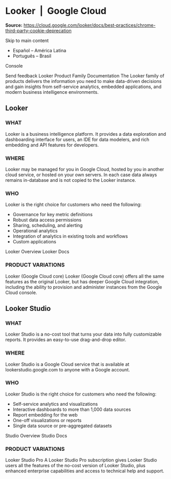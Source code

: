 # Looker  |  Google Cloud

**Source:** https://cloud.google.com/looker/docs/best-practices/chrome-third-party-cookie-deprecation

Skip to main content 


  * Español – América Latina
  * Português – Brasil

Console 


Send feedback 
Looker Product Family Documentation 
The Looker family of products delivers the information you need to make data-driven decisions and gain insights from self-service analytics, embedded applications, and modern business intelligence environments. 
## Looker
### WHAT
Looker is a business intelligence platform. It provides a data exploration and dashboarding interface for users, an IDE for data modelers, and rich embedding and API features for developers.
### WHERE
Looker may be managed for you in Google Cloud, hosted by you in another cloud service, or hosted on your own servers. In each case data always remains in-database and is not copied to the Looker instance.
### WHO
Looker is the right choice for customers who need the following: 
  * Governance for key metric definitions
  * Robust data access permissions
  * Sharing, scheduling, and alerting
  * Operational analytics
  * Integration of analytics in existing tools and workflows
  * Custom applications


Looker Overview Looker Docs
### PRODUCT VARIATIONS
Looker (Google Cloud core)
Looker (Google Cloud core) offers all the same features as the original Looker, but has deeper Google Cloud integration, including the ability to provision and administer instances from the Google Cloud console.
## Looker Studio
### WHAT
Looker Studio is a no-cost tool that turns your data into fully customizable reports. It provides an easy-to-use drag-and-drop editor.
### WHERE
Looker Studio is a Google Cloud service that is available at lookerstudio.google.com to anyone with a Google account.
### WHO
Looker Studio is the right choice for customers who need the following: 
  * Self-service analytics and visualizations
  * Interactive dashboards to more than 1,000 data sources
  * Report embedding for the web
  * One-off visualizations or reports
  * Single data source or pre-aggregated datasets


Studio Overview Studio Docs
### PRODUCT VARIATIONS
Looker Studio Pro
A Looker Studio Pro subscription gives Looker Studio users all the features of the no-cost version of Looker Studio, plus enhanced enterprise capabilities and access to technical help and support.


